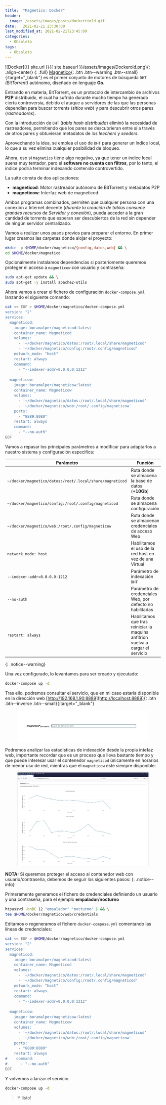 ```yaml
---
title:  "Magnetico: Docker"
header:
  image: /assets/images/posts/dockerttold.gif
date:   2021-02-21 23:30:00
last_modified_at: 2021-02-21T23:45:00
categories:
  - Obsoleto
tags:
  - Obsoleto
---
```


![Docker]({{ site.url }}{{ site.baseurl }}/assets/images/Dockerold.png){: .align-center}
{: .full}
[Magnetico](https://github.com/boramalper/magnetico){: .btn .btn--warning .btn--small}{:target="_blank"} es el primer conjunto de motores de búsqueda `DHT` *(BitTorrent)* autónomo, diseñado en lenguaje **Go**.

Entrando en materia, BitTorrent, es un protocolo de intercambio de archivos **P2P** distribuido, el cual ha sufrido durante mucho tiempo ha generado cierta controversia, debido el ataque a servidores de las que las personas dependían para buscar torrents (*sitios web*) y para descubrir otros pares (*rastreadores*). 

Con la introducción de `DHT` (*tabla hash distribuida*) eliminó la necesidad de rastreadores, permitiendo que los pares se descubrieran entre sí a través de otros pares y obtuvieran metadatos de los *leechers* y *seeders*.

Aprovechando la idea, se emplea el uso de `DHT` para generar un índice local, lo que a su vez elimina cualquier posibilidad de bloqueo.

Ahora, eso si `Magnetico` tiene algo negativo, ya que tener un índice local suena muy tentador, pero el **software no cuenta con filtros**, por lo tanto, el índice podría terminar indexando contenido controvertido.

La suite consta de dos aplicaciones:

- **magneticod**: Motor rastreador autónomo de BitTorrent y metadatos P2P
- **magneticow**: Interfaz web de magneticod

Ambos programas combinados, permiten que cualquier persona con una conexión a Internet decente (*durante la creación de tablas consume grandes recursos de Servidor y conexión*), pueda acceder a la gran cantidad de torrents que esperan ser descubiertos de la red sin depender de ningún servidor centralizado.

Vamos a realizar unos pasos previos para preparar el entorno. En primer lugar creamos las carpetas donde alojar el proyecto:

```bash
mkdir -p $HOME/docker/magnetico/{config,datos,web} && \
cd $HOME/docker/magnetico
```

Opcionalmente instalamos dependencias si posteriomente queremos proteger el acceso a `magneticow` con usuario y contraseña:

```bash
sudo apt-get update && \
sudo apt-get -y install apache2-utils
```

Ahora vamos a crear el fichero de configuración `docker-compose.yml` lanzando el siguiente comando:

```bash
cat << EOF > $HOME/docker/magnetico/docker-compose.yml
version: "2"
services:
  magneticod:
    image: boramalper/magneticod:latest
    container_name: Magneticod
    volumes:
      - '~/docker/magnetico/datos:/root/.local/share/magneticod'
      - '~/docker/magnetico/config:/root/.config/magneticod'
    network_mode: "host"
    restart: always
    command:
      - "--indexer-addr=0.0.0.0:1212"

  magneticow:
    image: boramalper/magneticow:latest
    container_name: Magneticow
    volumes:
      - '~/docker/magnetico/datos:/root/.local/share/magneticod'
      - '~/docker/magnetico/web:/root/.config/magneticow'
    ports:
      - "8889:8080"
    restart: always
    command:
      - "--no-auth"
EOF
```

Vamos a repasar los principales parámetros a modificar para adaptarlos a nuestro sistema y configuración especifica:

| Parámetro | Función |
| ------ | ------ |
| `~/docker/magnetico/datos:/root/.local/share/magneticod` | Ruta donde se almacena la base de datos (**+10Gb**) |
| `~/docker/magnetico/config:/root/.config/magneticod` | Ruta donde se almacena configuración |
| `~/docker/magnetico/web:/root/.config/magneticow` | Ruta donde se almacenan credenciales de acceso Web |
| `network_mode: host` | Habilitamos el uso de la red host en vez de una Virtual |
| `--indexer-addr=0.0.0.0:1212` | Parámetro de indexación `DHT` |
| `--no-auth` | Parámetro de credenciales Web, por defecto no habilitadas |
| `restart: always` | Habilitamos que tras reiniciar la maquina anfitrion vuelva a cargar el servicio |
{: .notice--warning}

Una vez configurado, lo levantamos para ser creado y ejecutado:

```bash
docker-compose up -d
```

Tras ello, podremos consultar el servicio, que en mi caso estaría disponible en la dirección web [http://192.168.1.90:8889](http://localhost:8889){: .btn .btn--inverse .btn--small}{:target="_blank"}

<figure>
    <a href="/assets/images/posts/magnetico1.jpg"><img src="/assets/images/posts/magnetico1.jpg"></a>
</figure>

Podremos analizar las estadisticas de indexación desde la propia intefaz web, importante recordar que es un proceso que lleva bastante tiempo y que puede interesar usar el contenedor `magneticod` únicamente en horarios de menor uso de red, mientras que el `magneticow` este siempre disponible:

<figure>
    <a href="/assets/images/posts/magnetico2.jpg"><img src="/assets/images/posts/magnetico2.jpg"></a>
</figure>

**NOTA:** Si queremos proteger el acceso al contenedor web con usuario/contraseña, debemos de seguir los siguientes pasos:
{: .notice--info}

Primeramente generamos el fichero de credenciales definiendo un usuario y una contraseña, para el ejemplo **empalador/nocturno**

```bash
htpasswd -bnBC 12 "empalador" "nocturno" | && \
tee $HOME/docker/magnetico/web/credentials
```

Editamos o regeneramos el fichero `docker-compose.yml` comentando las líneas de credenciales:

```bash
cat << EOF > $HOME/docker/magnetico/docker-compose.yml
version: "2"
services:
  magneticod:
    image: boramalper/magneticod:latest
    container_name: Magneticod
    volumes:
      - '~/docker/magnetico/datos:/root/.local/share/magneticod'
      - '~/docker/magnetico/config:/root/.config/magneticod'
    network_mode: "host"
    restart: always
    command:
      - "--indexer-addr=0.0.0.0:1212"

  magneticow:
    image: boramalper/magneticow:latest
    container_name: Magneticow
    volumes:
      - '~/docker/magnetico/datos:/root/.local/share/magneticod'
      - '~/docker/magnetico/web:/root/.config/magneticow'
    ports:
      - "8889:8080"
    restart: always
#    command:
#      - "--no-auth"
EOF
```

Y volvemos a lanzar el servicio:

```bash
docker-compose up -d
```

> Y listo!
